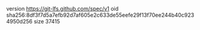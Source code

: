 version https://git-lfs.github.com/spec/v1
oid sha256:8df3f7d5a7efb92d7af605e2c633de55eefe29f13f70ee244b40c9234950d256
size 37415
